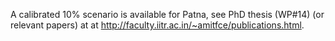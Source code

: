 A calibrated 10% scenario is available for Patna, see PhD thesis (WP#14) (or relevant papers) at at http://faculty.iitr.ac.in/~amitfce/publications.html. 
